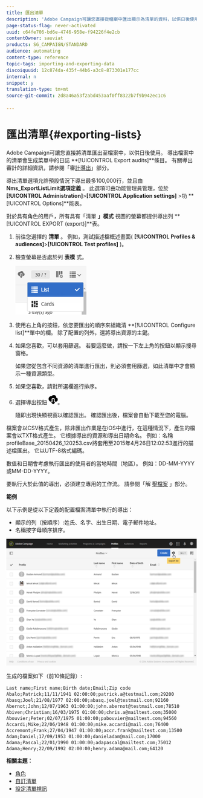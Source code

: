 ```yaml
---
title: 匯出清單
description: 'Adobe Campaign可讓您直接從檔案中匯出顯示為清單的資料，以供日後使用。 '
page-status-flag: never-activated
uuid: c64fe706-bd6e-4746-958e-f94226f4e2cb
contentOwner: sauviat
products: SG_CAMPAIGN/STANDARD
audience: automating
content-type: reference
topic-tags: importing-and-exporting-data
discoiquuid: 12c874da-435f-44b6-a3c8-873301e177cc
internal: n
snippet: y
translation-type: tm+mt
source-git-commit: 2d8a46a53f2abd453aaf0ff8322b7f9b942ec1c6

---
```



# 匯出清單{#exporting-lists}

Adobe Campaign可讓您直接將清單匯出至檔案中，以供日後使用。 導出檔案中的清單會生成菜單中的日誌 **[!UICONTROL Export audits]**條目。 有關導出審計的詳細資訊，請參閱「審[計導出](../../administration/using/auditing-export-logs.md)」部分。

導出清單選項允許預設情況下導出最多100,000行，並且由 **Nms_ExportListLimit選項定義** 。 此選項可由功能管理員管理，位於 **[!UICONTROL Administration]**>**[!UICONTROL Application settings]** >功 **[!UICONTROL Options]**能表。

對於具有角色的用戶，所有具有「清單 **」模式** 視圖的螢幕都提供導出列 **[!UICONTROL EXPORT (export)]**表。

1. 前往您選擇的 **清單** 。 例如，測試描述檔概述畫面( **[!UICONTROL Profiles & audiences]**>**[!UICONTROL Test profiles]** )。
1. 檢查螢幕是否處於列 **表模** 式。

   ![](assets/export_list_mode_switch.png)

1. 使用右上角的按鈕，依您要匯出的順序來組織清 **[!UICONTROL Configure list]**單中的欄。 除了配置的列外，還將導出資源的主鍵。
1. 如果您喜歡，可以套用篩選。 若要這麼做，請按一下左上角的按鈕以顯示搜尋窗格。

   如果您從包含不同資源的清單進行匯出，則必須套用篩選，如此清單中才會顯示一種資源類型。

1. 如果您喜歡，請對所選欄進行排序。
1. 選擇導出按鈕 ![](assets/exportlistbutton.png)。

   隨即出現快顯視窗以確認匯出。 確認匯出後，檔案會自動下載至您的電腦。

檔案會以CSV格式產生，除非匯出作業是在iOS中進行，在這種情況下，產生的檔案會以TXT格式產生。 它根據導出的資源和導出日期命名。 例如：名稱profileBase_20150426_120253.csv將套用至2015年4月26日12:02:53進行的描述檔匯出。 它以UTF-8格式編碼。

數值和日期會考慮執行匯出的使用者的當地時間（地區）。 例如：DD-MM-YYYY或MM-DD-YYYY。

要執行大於此值的導出，必須建立專用的工作流。 請參閱「解 [壓檔案](../../automating/using/extract-file.md) 」部分。

**範例**

以下示例是從以下定義的配置檔案清單中執行的導出：

* 顯示的列（按順序）:姓氏、名字、出生日期、電子郵件地址。
* 名稱按字母順序排序。

![](assets/export_list_example1.png)

生成的檔案如下（前10條記錄）:

```
Last name;First name;Birth date;Email;Zip code
Abalo;Patrick;11/11/1941 02:00:00;patrick.a@testmail.com;29200
Abasq;Joel;21/08/1977 02:00:00;abasq.joel@testmail.com;92160
Abernot;John;12/07/1963 01:00:00;john.abernot@testmail.com;78510
Abiven;Christian;16/03/1975 01:00:00;chris.a@mailtest.com;35000
Abouvier;Peter;02/07/1975 01:00:00;pabouvier@mailtest.com;94560
Accardi;Mike;22/06/1948 01:00:00;mike.accardi@mail.com;76400
Accremont;Frank;27/04/1947 01:00:00;accr.frank@mailtest.com;13500
Adam;Daniel;17/09/1953 01:00:00;danieladam@mail.com;17000
Adama;Pascal;22/01/1990 01:00:00;adapascal@mailtest.com;75012
Adama;Henry;22/09/1992 02:00:00;henry.adama@mail.com;64120
```

**相關主題：**

* [角色](../../administration/using/list-of-roles.md)
* [自訂清單](../../start/using/customizing-lists.md)
* [設定清單視訊](https://docs.adobe.com/content/help/en/campaign-learn/campaign-standard-tutorials/getting-started/configure-a-list.html)
